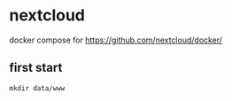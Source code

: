 # nextcloud

docker compose for https://github.com/nextcloud/docker/

## first start
```
mkdir data/www
```
